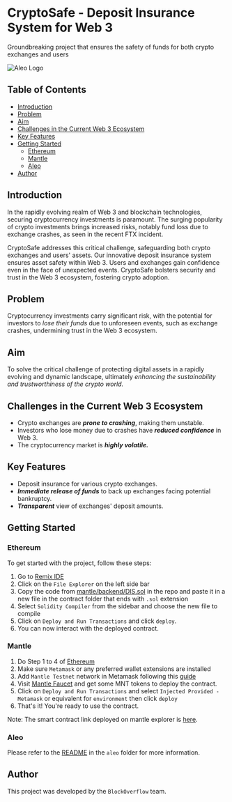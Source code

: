 # CryptoSafe - Deposit Insurance System for Web 3

Groundbreaking project that ensures the safety of funds for both crypto exchanges and users

![Aleo Logo](https://cdn.discordapp.com/attachments/853165903465545759/1162789543112618014/logo.png?ex=653d3726&is=652ac226&hm=9de52e69db97458383b30c495461e2bc1f332b4651ac9627dfda13f3e2a52208&)

## Table of Contents
- [Introduction](#introduction)
- [Problem](#problem)
- [Aim](#aim)
- [Challenges in the Current Web 3 Ecosystem](#challenges-in-the-current-web-3-ecosystem)
- [Key Features](#key-features)
- [Getting Started](#getting-started)
    - [Ethereum](#ethereum)
    - [Mantle](#mantle)
    - [Aleo](#aleo)
- [Author](#author)

## Introduction

In the rapidly evolving realm of Web 3 and blockchain technologies, securing cryptocurrency investments is paramount. The surging popularity of crypto investments brings increased risks, notably fund loss due to exchange crashes, as seen in the recent FTX incident.

CryptoSafe addresses this critical challenge, safeguarding both crypto exchanges and users' assets. Our innovative deposit insurance system ensures asset safety within Web 3. Users and exchanges gain confidence even in the face of unexpected events. CryptoSafe bolsters security and trust in the Web 3 ecosystem, fostering crypto adoption.

## Problem
Cryptocurrency investments carry significant risk, with the potential for investors to _lose their funds_ due to unforeseen events, such as exchange crashes, undermining trust in the Web 3 ecosystem.

## Aim
To solve the critical challenge of protecting digital assets in a rapidly evolving and dynamic landscape, ultimately _enhancing the sustainability and trustworthiness of the crypto world._

## Challenges in the Current Web 3 Ecosystem
- Crypto exchanges are ***prone to crashing***, making them unstable.
- Investors who lose money due to crashes have ***reduced confidence*** in Web 3.
- The cryptocurrency market is ***highly volatile.***

## Key Features
- Deposit insurance for various crypto exchanges.
- ***Immediate release of funds*** to back up exchanges facing potential bankruptcy.
- ***Transparent*** view of exchanges' deposit amounts.

## Getting Started

### Ethereum
To get started with the project, follow these steps:
1. Go to [Remix IDE](https://remix.ethereum.org/)
2. Click on the `File Explorer` on the left side bar
3. Copy the code from [mantle/backend/DIS.sol](https://raw.githubusercontent.com/0EFB6/ethkl2023-blockoverflow/main/mantle/backend/DIS.sol) in the repo and paste it in a new file in the contract folder that ends with `.sol` extension
4. Select `Solidity Compiler` from the sidebar and choose the new file to compile
5. Click on `Deploy and Run Transactions` and click `deploy`.
6. You can now interact with the deployed contract.

### Mantle
1. Do Step 1 to 4 of [Ethereum](#ethereum)
2. Make sure `Metamask` or any preferred wallet extensions are installed
3. Add `Mantle Testnet` network in Metamask following this [guide](https://www.mantle.xyz/blog/developers/zero-to-hero-getting-started-on-mantle-testnet)
4. Visit [Mantle Faucet](https://www.incepthink.com/mantle/faucet) and get some MNT tokens to deploy the contract.
5. Click on `Deploy and Run Transactions` and select `Injected Provided - Metamask` or equivalent for `environment` then click `deploy`
6. That's it! You're ready to use the contract.

Note: The smart contract link deployed on mantle explorer is [here]().

### Aleo
Please refer to the [README](https://raw.githubusercontent.com/0EFB6/ethkl2023-blockoverflow/main/aleo/README.md) in the `aleo` folder for more information.

## Author

This project was developed by the `BlockOverflow` team.
